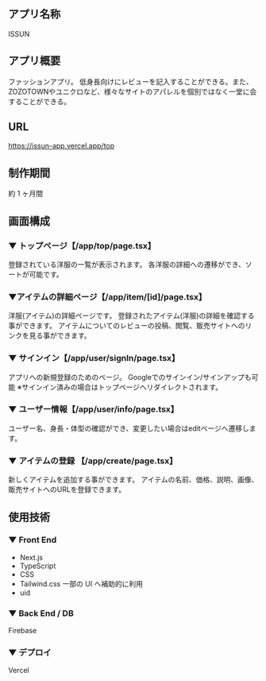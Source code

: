 ## アプリ名称

ISSUN

## アプリ概要

ファッションアプリ。
低身長向けにレビューを記入することができる。また、ZOZOTOWNやユニクロなど、様々なサイトのアパレルを個別ではなく一堂に会することができる。

## URL

https://issun-app.vercel.app/top

## 制作期間

約 1 ヶ月間

## 画面構成

### ▼ トップページ【/app/top/page.tsx】

登録されている洋服の一覧が表示されます。
各洋服の詳細への遷移ができ、ソートが可能です。

### ▼アイテムの詳細ページ【/app/item/[id]/page.tsx】

洋服(アイテム)の詳細ページです。
登録されたアイテム(洋服)の詳細を確認する事ができます。
アイテムについてのレビューの投稿、閲覧、販売サイトへのリンクを見る事ができます。

### ▼ サインイン【/app/user/signIn/page.tsx】

アプリへの新規登録のためのページ。
Googleでのサインイン/サインアップも可能
※サインイン済みの場合はトップページへリダイレクトされます。

### ▼ ユーザー情報【/app/user/info/page.tsx】

ユーザー名、身長・体型の確認ができ、変更したい場合はeditページへ遷移します。

### ▼ アイテムの登録 【/app/create/page.tsx】

新しくアイテムを追加する事ができます。
アイテムの名前、価格、説明、画像、販売サイトへのURLを登録できます。

## 使用技術
### ▼ Front End

- Next.js
- TypeScript
- CSS
- Tailwind.css 一部の UI へ補助的に利用
- uid
### ▼ Back End / DB
Firebase
### ▼ デプロイ
Vercel
